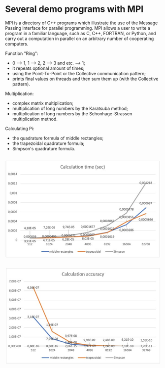 # Several demo programs with MPI
MPI is a directory of C++ programs which illustrate the use of the Message Passing Interface for parallel programming. MPI allows a user to write a program in a familiar language, such as C, C++, FORTRAN, or Python, and carry out a computation in parallel on an arbitrary number of cooperating computers.  

Function "Ring": 
- 0 --> 1, 1 --> 2, 2 --> 3 and etc. --> 1;
- it repeats optional amount of times;
- using the Point-To-Point or the Collective communication pattern;
- prints final values on threads and then sum them up (with the Collective pattern).

Multiplication:
- complex matrix multiplication;
- multiplication of long numbers by the Karatsuba method;
- multiplication of long numbers by the Schonhage-Strassen multiplication method.  

Calculating Pi:
- the quadrature formula of middle rectangles;
- the trapezoidal quadrature formula;
- Simpson's quadrature formula.
##
![1.jpg](img/1.jpg)
##
![2.jpg](img/2.jpg)
